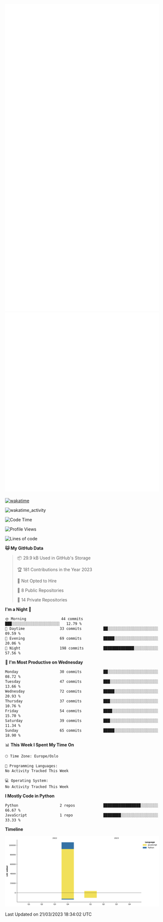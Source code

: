 ![Metrics](/metrics.svg)![Additional metrics](metrics.additional.svg)
----------------------------------------------------------------------------------------------------------------------------------------------------

[![wakatime](https://wakatime.com/badge/user/139c3dc8-b99d-475a-b6b4-e7663d03add8.svg)](https://wakatime.com/@139c3dc8-b99d-475a-b6b4-e7663d03add8)

![wakatime_activity](https://wakatime.com/share/@merca/d0fb6363-0f77-40ae-9525-9b9347ed2e36.svg)

<!--START_SECTION:waka-->
![Code Time](http://img.shields.io/badge/Code%20Time-6%2C413%20hrs%2043%20mins-blue)

![Profile Views](http://img.shields.io/badge/Profile%20Views-0-blue)

![Lines of code](https://img.shields.io/badge/From%20Hello%20World%20I%27ve%20Written-109.4%20thousand%20lines%20of%20code-blue)

**🐱 My GitHub Data** 

> 📦 29.9 kB Used in GitHub's Storage 
 > 
> 🏆 181 Contributions in the Year 2023
 > 
> 🚫 Not Opted to Hire
 > 
> 📜 8 Public Repositories 
 > 
> 🔑 14 Private Repositories 
 > 
**I'm a Night 🦉** 

```text
🌞 Morning                44 commits          ███░░░░░░░░░░░░░░░░░░░░░░   12.79 % 
🌆 Daytime                33 commits          ██░░░░░░░░░░░░░░░░░░░░░░░   09.59 % 
🌃 Evening                69 commits          █████░░░░░░░░░░░░░░░░░░░░   20.06 % 
🌙 Night                  198 commits         ██████████████░░░░░░░░░░░   57.56 % 
```
📅 **I'm Most Productive on Wednesday** 

```text
Monday                   30 commits          ██░░░░░░░░░░░░░░░░░░░░░░░   08.72 % 
Tuesday                  47 commits          ███░░░░░░░░░░░░░░░░░░░░░░   13.66 % 
Wednesday                72 commits          █████░░░░░░░░░░░░░░░░░░░░   20.93 % 
Thursday                 37 commits          ███░░░░░░░░░░░░░░░░░░░░░░   10.76 % 
Friday                   54 commits          ████░░░░░░░░░░░░░░░░░░░░░   15.70 % 
Saturday                 39 commits          ███░░░░░░░░░░░░░░░░░░░░░░   11.34 % 
Sunday                   65 commits          █████░░░░░░░░░░░░░░░░░░░░   18.90 % 
```


📊 **This Week I Spent My Time On** 

```text
🕑︎ Time Zone: Europe/Oslo

💬 Programming Languages: 
No Activity Tracked This Week

💻 Operating System: 
No Activity Tracked This Week
```

**I Mostly Code in Python** 

```text
Python                   2 repos             █████████████████░░░░░░░░   66.67 % 
JavaScript               1 repo              ████████░░░░░░░░░░░░░░░░░   33.33 % 
```



**Timeline**

![Lines of Code chart](https://raw.githubusercontent.com/merca/merca/current/assets/bar_graph.png)


 Last Updated on 21/03/2023 18:34:02 UTC
<!--END_SECTION:waka-->
